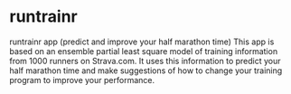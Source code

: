 # runtrainr
runtrainr app (predict and improve your half marathon time)
This app is based on an ensemble partial least square model of training information from 1000 runners on Strava.com. It uses this information to predict your half marathon time and make suggestions of how to change your training program to improve your performance.
